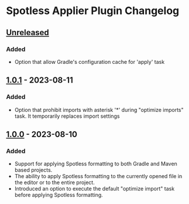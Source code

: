<!-- Keep a Changelog guide -> https://keepachangelog.com -->

# Spotless Applier Plugin Changelog

## [Unreleased]

### Added
- Option that allow Gradle's configuration cache for 'apply' task

## [1.0.1] - 2023-08-11

### Added
- Option that prohibit imports with asterisk '*' during "optimize imports" task. It temporarily replaces import settings

## [1.0.0] - 2023-08-10

### Added
- Support for applying Spotless formatting to both Gradle and Maven based projects.
- The ability to apply Spotless formatting to the currently opened file in the editor or to the entire project.
- Introduced an option to execute the default "optimize import" task before applying Spotless formatting.

[Unreleased]: https://github.com/lipiridi/spotless-applier/compare/v1.0.1...HEAD
[1.0.1]: https://github.com/lipiridi/spotless-applier/compare/v1.0.0...v1.0.1
[1.0.0]: https://github.com/lipiridi/spotless-applier/commits/v1.0.0
